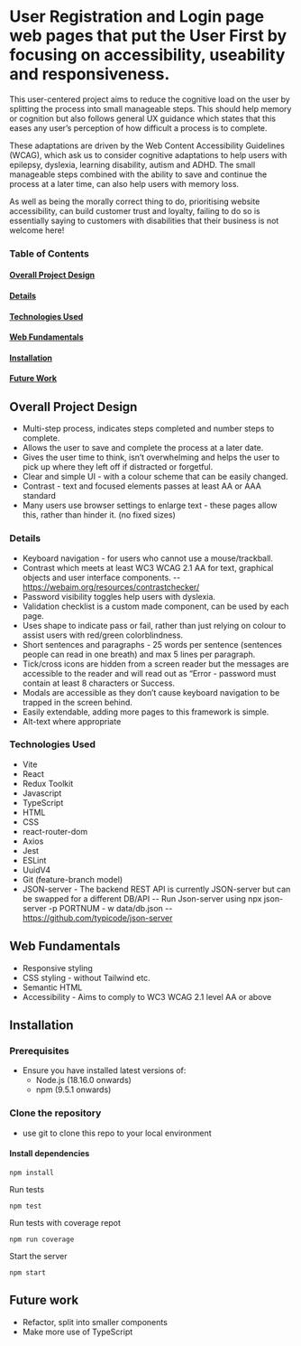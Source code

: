 
# User Registration and Login page web pages that put the User First by focusing on accessibility, useability and responsiveness.
 
This user-centered project aims to reduce the cognitive load on the user by splitting the process into small manageable steps. This should help memory or cognition but also follows general UX guidance which states that this eases any user’s perception of how difficult a process is to complete.

 These adaptations are driven by the Web Content Accessibility Guidelines (WCAG), which ask us to consider cognitive adaptations to help users with epilepsy, dyslexia, learning disability, autism and ADHD. The small manageable steps combined with the ability to save and continue the process at a later time, can also help users with memory loss. 

As well as being the morally correct thing to do, prioritising website accessibility, can build customer trust and loyalty, failing to do so is essentially saying to customers with disabilities that their business is not welcome here!

### Table of Contents
#### [Overall Project Design](https://github.com/ellohez/GL-Project#overall-project-design)
#### [Details](https://github.com/ellohez/GL-Project#details)
#### [Technologies Used](https://github.com/ellohez/GL-Project#technologies-used)
#### [Web Fundamentals](https://github.com/ellohez/GL-Project#web-fundamentals)
#### [Installation](https://github.com/ellohez/GL-Project#installation)
#### [Future Work](https://github.com/ellohez/GL-Project#future-work)

## Overall Project Design
* Multi-step process, indicates steps completed and number steps to complete.
* Allows the user to save and complete the process at a later date.
* Gives the user time to think, isn’t overwhelming and helps the user to pick up where they left off if distracted or forgetful.
* Clear and simple UI - with a colour scheme that can be easily changed.
* Contrast - text and focused elements passes at least AA or AAA standard
* Many users use browser settings to enlarge text - these pages allow this, rather than hinder it. (no fixed sizes)

### Details
* Keyboard navigation - for users who cannot use a mouse/trackball.
* Contrast which meets at least WC3 WCAG 2.1 AA for text, graphical objects and user interface components.
-- https://webaim.org/resources/contrastchecker/
* Password visibility toggles help users with dyslexia.
* Validation checklist is a custom made component, can be used by each page.
* Uses shape to indicate pass or fail, rather than just relying on colour to assist users with red/green colorblindness.
* Short sentences and paragraphs - 25 words per sentence (sentences people can read in one breath) and max 5 lines per paragraph.
* Tick/cross icons are hidden from a screen reader but the messages are accessible to the reader and will read out as “Error - password must contain at least 8 characters or Success.
* Modals are accessible as they don’t cause keyboard navigation to be trapped in the screen behind.
* Easily extendable, adding more pages to this framework is simple.
* Alt-text where appropriate

###  Technologies Used
- Vite  
- React
-   Redux Toolkit
-   Javascript
-   TypeScript
- HTML
- CSS
- react-router-dom
- Axios
- Jest
- ESLint
- UuidV4
- Git (feature-branch model)
- JSON-server - The backend REST API is currently JSON-server but can be swapped for a different DB/API
-- Run Json-server using npx json-server -p PORTNUM - w data/db.json
-- https://github.com/typicode/json-server

## Web Fundamentals

-   Responsive styling
-   CSS styling - without Tailwind etc.
-   Semantic HTML
-   Accessibility - Aims to comply to WC3 WCAG 2.1 level AA or above

## Installation

### Prerequisites

-   Ensure you have installed latest versions of:
    -   Node.js (18.16.0 onwards)
    -   npm (9.5.1 onwards)

### Clone the repository

-   use git to clone this repo to your local environment
#### Install dependencies
```
npm install

```

Run tests

```
npm test

```

Run tests with coverage repot

```
npm run coverage

```

Start the server

```
npm start
```

## Future work

- Refactor, split into smaller components 
- Make more use of TypeScript
